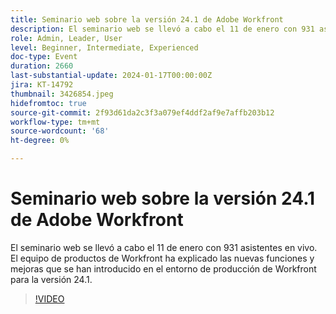 ```yaml
---
title: Seminario web sobre la versión 24.1 de Adobe Workfront
description: El seminario web se llevó a cabo el 11 de enero con 931 asistentes en vivo. El equipo de productos de Workfront ha explicado las nuevas funciones y mejoras que se han introducido en el entorno de producción de Workfront para la versión 24.1.
role: Admin, Leader, User
level: Beginner, Intermediate, Experienced
doc-type: Event
duration: 2660
last-substantial-update: 2024-01-17T00:00:00Z
jira: KT-14792
thumbnail: 3426854.jpeg
hidefromtoc: true
source-git-commit: 2f93d61da2c3f3a079ef4ddf2af9e7affb203b12
workflow-type: tm+mt
source-wordcount: '68'
ht-degree: 0%

---
```



# Seminario web sobre la versión 24.1 de Adobe Workfront

El seminario web se llevó a cabo el 11 de enero con 931 asistentes en vivo. El equipo de productos de Workfront ha explicado las nuevas funciones y mejoras que se han introducido en el entorno de producción de Workfront para la versión 24.1.

>[!VIDEO](https://video.tv.adobe.com/v/3426854/?learn=on)
